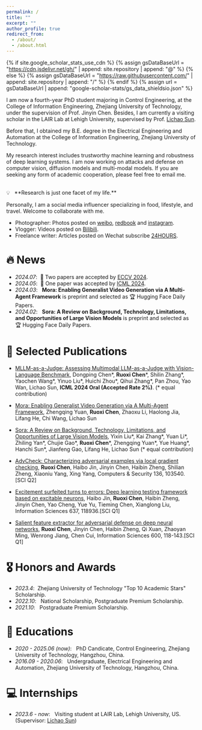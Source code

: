 ```yaml
---
permalink: /
title: ""
excerpt: ""
author_profile: true
redirect_from: 
  - /about/
  - /about.html
---
```


{% if site.google_scholar_stats_use_cdn %}
{% assign gsDataBaseUrl = "https://cdn.jsdelivr.net/gh/" | append: site.repository | append: "@" %}
{% else %}
{% assign gsDataBaseUrl = "https://raw.githubusercontent.com/" | append: site.repository | append: "/" %}
{% endif %}
{% assign url = gsDataBaseUrl | append: "google-scholar-stats/gs_data_shieldsio.json" %}

<span class='anchor' id='about-me'></span>

I am now a fourth-year PhD student majoring in Control Engineering, at the College of Information Engineering, Zhejiang University of Technology, under the supervision of Prof. Jinyin Chen. Besides, I am currently a visiting scholar in the LAIR Lab at Lehigh University, supervised by Prof. [Lichao Sun](https://lichao-sun.github.io/).

Before that, I obtained my B.E. degree in the Electrical Engineering and Automation at the College of Information Engineering, Zhejiang University of Technology.

My research interest includes trustworthy machine learning and robustness of deep learning systems. I am now working on attacks and defense on computer vision, diffusion models and multi-modal models. If you are seeking any form of academic cooperation, please feel free to email me.

<br/>
💡 &nbsp; **Research is just one facet of my life.** 

Personally, I am a social media influencer specializing in food, lifestyle, and travel. Welcome to collaborate with me.
- Photographer: Photos posted on [weibo](https://weibo.com/u/2900962381), [redbook](https://www.xiaohongshu.com/user/profile/5f30dfc3000000000100bb43?xhsshare=CopyLink&appuid=61bc33570000000010006e41&apptime=1716239785) and [instagram](https://www.instagram.com/dipsy0830?igsh=MXFkb3IycmcyY2RlYQ%3D%3D&utm_source=qr).
- Vlogger: Videos posted on [Bilibili](https://b23.tv/qs3fDIC).
- Freelance writer: Articles posted on Wechat subscribe [24HOURS](https://mp.weixin.qq.com/s/g2YgkbGvIrCevYSiA6IVEA).

# 🔥 News
- *2024.07*: &nbsp;🎉 Two papers are accepted by [ECCV 2024](https://eccv2024.ecva.net/). 
- *2024.05*: &nbsp;🎉 One paper was accepted by [ICML 2024](https://icml.cc/). 
- *2024.03*: &nbsp; **Mora: Enabling Generalist Video Generation via A Multi-Agent Framework** is preprint and selected as 🏆 Hugging Face Daily Papers.
- *2024.02*: &nbsp; **Sora: A Review on Background, Technology, Limitations, and Opportunities of Large Vision Models** is preprint and selected as 🏆 Hugging Face Daily Papers.

# 📝 Selected Publications 

- [MLLM-as-a-Judge: Assessing Multimodal LLM-as-a-Judge with Vision-Language Benchmark](https://arxiv.org/pdf/2402.04788), Dongping Chen\*, **Ruoxi Chen**\*, Shilin Zhang\*, Yaochen Wang\*, Yinuo Liu\*, Huichi Zhou\*, Qihui Zhang\*, Pan Zhou, Yao Wan, Lichao Sun, **ICML 2024 Oral (Accepted Rate 2%)**. (\* equal contribution)   

- [Mora: Enabling Generalist Video Generation via A Multi-Agent Framework](https://arxiv.org/abs/2403.13248), Zhengqing Yuan, **Ruoxi Chen**, Zhaoxu Li, Haolong Jia, Lifang He, Chi Wang, Lichao Sun

- [Sora: A Review on Background, Technology, Limitations, and Opportunities of Large Vision Models](https://arxiv.org/abs/2402.17177), Yixin Liu\*, Kai Zhang\*, Yuan Li\*, Zhiling Yan\*, Chujie Gao\*, **Ruoxi Chen**\*, Zhengqing Yuan\*, Yue Huang\*, Hanchi Sun\*, Jianfeng Gao, Lifang He, Lichao Sun (\* equal contribution)

- [AdvCheck: Characterizing adversarial examples via local gradient checking](https://www.sciencedirect.com/science/article/pii/S0167404823004509), **Ruoxi Chen**, Haibo Jin, Jinyin Chen, Haibin Zheng, Shilian Zheng, Xiaoniu Yang, Xing Yang, Computers & Security 136, 103540. \[SCI Q2\]

- [Excitement surfeited turns to errors: Deep learning testing framework based on excitable neurons](https://www.sciencedirect.com/science/article/pii/S0020025523005054), Haibo Jin, **Ruoxi Chen**, Haibin Zheng, Jinyin Chen, Yao Cheng, Yue Yu, Tieming Chen, Xianglong Liu, Information Sciences 637, 118936.\[SCI Q1\]

- [Salient feature extractor for adversarial defense on deep neural networks](https://www.sciencedirect.com/science/article/pii/S0020025522002754), **Ruoxi Chen**, Jinyin Chen, Haibin Zheng, Qi Xuan, Zhaoyan Ming, Wenrong Jiang, Chen Cui, Information Sciences 600, 118-143.\[SCI Q1\]

# 🎖️ Honors and Awards
- *2023.4*: &nbsp;Zhejiang University of Technology "Top 10 Academic Stars" Scholarship. 
- *2022.10*: &nbsp; National Scholarship, Postgraduate Premium Scholarship.
- *2021.10*: &nbsp; Postgraduate Premium Scholarship.
  
# 📖 Educations
- *2020 - 2025.06 (now)*: &nbsp; PhD Candicate, Control Engineering, Zhejiang University of Technology, Hangzhou, China. 
- *2016.09 - 2020.06*: &nbsp; Undergraduate, Electrical Engineering and Automation, Zhejiang University of Technology, Hangzhou, China. 


# 💻 Internships
- *2023.6 - now*: &nbsp; Visiting student at LAIR Lab, Lehigh University, US. (Supervisor: [Lichao Sun](https://lichao-sun.github.io/))
